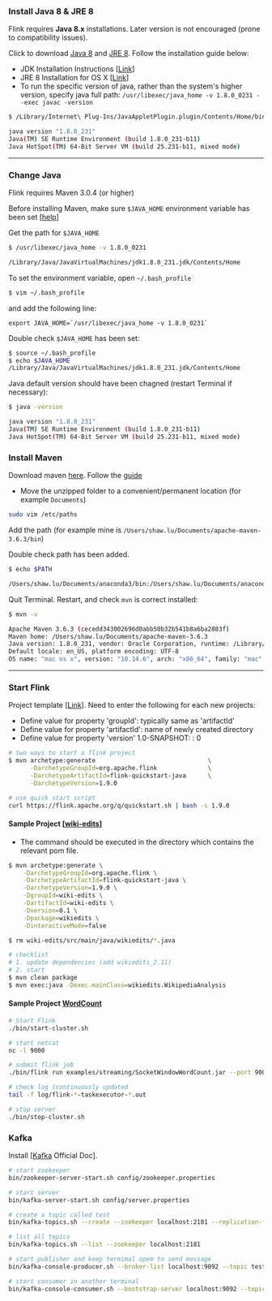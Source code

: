 ### Install Java 8 & JRE 8
Flink requires **Java 8.x** installations. Later version is not encouraged (prone to compatibility issues).

Click to download [Java 8](https://www.oracle.com/technetwork/java/javase/downloads/jdk8-downloads-2133151.html) and [JRE 8](https://www.oracle.com/technetwork/java/javase/downloads/jre8-downloads-2133155.html). Follow the installation guide below:

* JDK Installation Instructions [[Link](https://docs.oracle.com/javase/8/docs/technotes/guides/install/mac_jdk.html#CHDBADCG)]
* JRE 8 Installation for OS X [[Link](https://docs.oracle.com/javase/8/docs/technotes/guides/install/mac_jre.html#CHDGECEB)]
* To run the specific version of java, rather than the system's higher version, specify java full path: `/usr/libexec/java_home -v 1.8.0_0231 --exec javac -version`

```bash
$ /Library/Internet\ Plug-Ins/JavaAppletPlugin.plugin/Contents/Home/bin/java -version

java version "1.8.0_231"
Java(TM) SE Runtime Environment (build 1.8.0_231-b11)
Java HotSpot(TM) 64-Bit Server VM (build 25.231-b11, mixed mode)
```

___
### Change Java
Flink requires Maven 3.0.4 (or higher)

Before installing Maven, make sure `$JAVA_HOME` environment variable has been set [[help](https://stackoverflow.com/questions/14702702/how-to-set-java-home-in-mac-permanently/14702771)]

Get the path for `$JAVA_HOME`
```bash
$ /usr/libexec/java_home -v 1.8.0_0231

/Library/Java/JavaVirtualMachines/jdk1.8.0_231.jdk/Contents/Home
```

To set the environment variable, open `~/.bash_profile`

```bash
$ vim ~/.bash_profile
```

and add the following line:

```
export JAVA_HOME=`/usr/libexec/java_home -v 1.8.0_0231`
```

Double check `$JAVA_HOME` has been set:

```bash
$ source ~/.bash_profile
$ echo $JAVA_HOME
/Library/Java/JavaVirtualMachines/jdk1.8.0_231.jdk/Contents/Home
```

Java default version should have been chagned (restart Terminal if necessary):
```bash
$ java -version

java version "1.8.0_231"
Java(TM) SE Runtime Environment (build 1.8.0_231-b11)
Java HotSpot(TM) 64-Bit Server VM (build 25.231-b11, mixed mode)
```

### Install Maven
Download maven [here](https://maven.apache.org/download.cgi). Follow the [guide](https://maven.apache.org/install.html)
* Move the unzipped folder to a convenient/permanent location (for example `Documents`)

```bash
sudo vim /etc/paths
```

Add the path (for example mine is `/Users/shaw.lu/Documents/apache-maven-3.6.3/bin`)

Double check path has been added.
```bash
$ echo $PATH

/Users/shaw.lu/Documents/anaconda3/bin:/Users/shaw.lu/Documents/anaconda3/condabin:/usr/local/bin:/usr/bin:/bin:/usr/sbin:/sbin
```

Quit Terminal. Restart, and check `mvn` is correct installed:
```bash
$ mvn -v

Apache Maven 3.6.3 (cecedd343002696d0abb50b32b541b8a6ba2883f)
Maven home: /Users/shaw.lu/Documents/apache-maven-3.6.3
Java version: 1.8.0_231, vendor: Oracle Corporation, runtime: /Library/Java/JavaVirtualMachines/jdk1.8.0_231.jdk/Contents/Home/jre
Default locale: en_US, platform encoding: UTF-8
OS name: "mac os x", version: "10.14.6", arch: "x86_64", family: "mac"
```

___
### Start Flink
Project template [[Link](https://ci.apache.org/projects/flink/flink-docs-release-1.9/dev/projectsetup/java_api_quickstart.html)]. Need to enter the following for each new projects:
* Define value for property 'groupId': typically same as 'artifactId'
* Define value for property 'artifactId': name of newly created directory
* Define value for property 'version' 1.0-SNAPSHOT: : 0

```bash
# two ways to start a flink project
$ mvn archetype:generate                               \
      -DarchetypeGroupId=org.apache.flink              \
      -DarchetypeArtifactId=flink-quickstart-java      \
      -DarchetypeVersion=1.9.0

# use quick start script
curl https://flink.apache.org/q/quickstart.sh | bash -s 1.9.0
```


#### Sample Project [[wiki-edits](https://ci.apache.org/projects/flink/flink-docs-release-1.9/getting-started/tutorials/datastream_api.html#writing-a-flink-program)]
* The command should be executed in the directory which contains the relevant pom file.

```bash
$ mvn archetype:generate \
    -DarchetypeGroupId=org.apache.flink \
    -DarchetypeArtifactId=flink-quickstart-java \
    -DarchetypeVersion=1.9.0 \
    -DgroupId=wiki-edits \
    -DartifactId=wiki-edits \
    -Dversion=0.1 \
    -Dpackage=wikiedits \
    -DinteractiveMode=false

$ rm wiki-edits/src/main/java/wikiedits/*.java

# checklist
# 1. update dependencies (add wikiedits_2.11)
# 2. start 
$ mvn clean package
$ mvn exec:java -Dexec.mainClass=wikiedits.WikipediaAnalysis
```

#### Sample Project [WordCount](https://ci.apache.org/projects/flink/flink-docs-release-1.9/getting-started/tutorials/local_setup.html)
```bash
# Start Flink
./bin/start-cluster.sh  

# start netcat
nc -l 9000

# submit flink job
./bin/flink run examples/streaming/SocketWindowWordCount.jar --port 9000

# check log (continuously updated
tail -f log/flink-*-taskexecutor-*.out

# stop server
./bin/stop-cluster.sh
```

### Kafka
Install [[Kafka](https://kafka.apache.org/0110/documentation.html#quickstart) Official Doc].
```bash
# start zookeeper
bin/zookeeper-server-start.sh config/zookeeper.properties

# start server
bin/kafka-server-start.sh config/server.properties

# create a topic called test
bin/kafka-topics.sh --create --zookeeper localhost:2181 --replication-factor 1 --partitions 1 --topic test

# list all topics
bin/kafka-topics.sh --list --zookeeper localhost:2181

# start publisher and keep termimal opem to send message
bin/kafka-console-producer.sh --broker-list localhost:9092 --topic test

# start consumer in another terminal
bin/kafka-console-consumer.sh --bootstrap-server localhost:9092 --topic test --from-beginning
